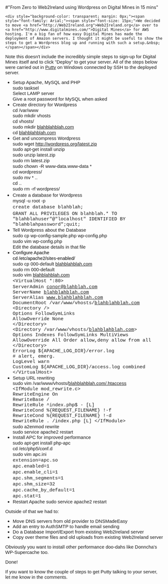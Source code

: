 #"From Zero to Web2Ireland using Wordpress on Digital Mines in 15 mins"


    <div style="background-color: transparent; margin: 0px;"><span style="font-family: Arial;"><span style="font-size: 15px;">We decided to move <a href="http://Web2Ireland.org">Web2Ireland.org</a> over to <a href="http://www.digitalmines.com/">Digital Mines</a> for AWS hosting. I'm a big fan of how easy Digital Mines has made the deployment of Amazon servers. I thought it might be useful to show the steps to get a Wordpress blog up and running with such a setup.&nbsp;</span></span></div>
<p />
<div style="background-color: transparent; margin: 0px;"><span style="font-family: Arial;"><span style="font-size: 15px;">Note this doesn't include the incredibly simple steps to sign-up for Digital Mines itself and to click "Deploy" to get your server. All of the steps below were carried out in <a href="http://www.chiark.greenend.org.uk/~sgtatham/putty/">Putty</a> on Windows connected by SSH to the deployed server.<br /> </span></span>
<ul>
<li style="font-family: Times New Roman; font-size: medium;"><span style="font-family: Arial; font-size: 15px;">Setup Apache, MySQL and PHP <br />sudo tasksel <br /></span><span style="font-family: Arial; font-size: 15px;">Select LAMP server <br /></span><span style="font-family: Arial; font-size: 15px;">Give a root password for MySQL when asked </span></li>
<li style="font-family: Times New Roman; font-size: medium;"><span style="font-family: Arial; font-size: 15px;">Create directory for Wordpress <br />cd /var/www <br /></span><span style="font-family: Arial; font-size: 15px;">sudo mkdir vhosts <br /></span><span style="font-family: Arial; font-size: 15px;">cd vhosts/ <br /></span><span style="font-family: Arial; font-size: 15px;">sudo mkdir <a href="http://blahblahblah.com">blahblahblah.com</a> <br /></span><span style="font-family: Arial; font-size: 15px;">cd </span><span style="font-family: Arial; font-size: 15px;"><a href="http://blahblahblah.com">blahblahblah.com</a> </span></li>
<li style="font-family: Times New Roman; font-size: medium;"><span style="font-family: Arial; font-size: 15px;">Get and uncompress Wordpress <br />sudo wget <a href="http://wordpress.org/latest.zip">http://wordpress.org/latest.zip</a> <br /></span><span style="font-family: Arial; font-size: 15px;">sudo apt-get install unzip <br /></span><span style="font-family: Arial; font-size: 15px;">sudo unzip latest.zip <br /></span><span style="font-family: Arial; font-size: 15px;">sudo rm latest.zip <br /></span><span style="font-family: Arial; font-size: 15px;">sudo chown -R www-data.www-data * <br /></span><span style="font-family: Arial; font-size: 15px;">cd wordpress/ <br /></span><span style="font-family: Arial; font-size: 15px;">sudo mv * .. <br /></span><span style="font-family: Arial; font-size: 15px;">cd .. <br /></span><span style="font-family: Arial; font-size: 15px;">sudo rm -rf wordpress/ </span></li>
<li style="font-size: medium;"><span style="font-family: Arial; font-size: 15px;">Create a database for Wordpress <br />mysql -u root -p <br /></span><span style="font-size: 15px;"><span style="font-family: courier new, monospace;">c</span></span><span style="font-size: 15px;"><span style="font-family: courier new, monospace;">reate database blahblah; <br /></span></span><span style="font-family: courier new, monospace; font-size: small;"><span style="font-size: 15px;">GRANT ALL PRIVILEGES ON blahblah.* TO "blahblahuser"@"localhost" IDENTIFIED BY "blahblahpassword";</span><span style="font-size: 15px;">quit; </span></span></li>
<li style="font-family: Times New Roman; font-size: medium;"><span style="font-family: Arial; font-size: 15px;">Tell Wordpress about the Database <br /></span><span style="font-family: Arial; font-size: 15px;">sudo cp wp-config-sample.php wp-config.php <br /></span><span style="font-family: Arial; font-size: 15px;">sudo vim wp-config.php <br /></span><span style="font-family: Arial; font-size: 15px;">Edit the database details in that file </span></li>
<li style="font-family: Times New Roman; font-size: medium;"><span style="font-family: arial; font-size: small;"><span style="font-size: 11pt; font-family: Arial; color: #000000; background-color: transparent; font-weight: normal; font-style: normal; text-decoration: none; vertical-align: baseline;">Configure Apache <br /></span></span><span style="font-family: arial; font-size: small;"><span style="font-size: 11pt; font-family: Arial; color: #000000; background-color: transparent; font-weight: normal; font-style: normal; text-decoration: none; vertical-align: baseline;">cd /etc/apache2/</span><span style="font-size: 11pt; font-family: Arial; color: #000000; background-color: transparent; font-weight: normal; font-style: normal; text-decoration: none; vertical-align: baseline;">sites-enabled/ <br /></span></span><span style="font-family: arial; font-size: small;"><span style="font-family: Arial; font-size: 15px;">sudo cp 000-default </span><span style="font-family: Arial; font-size: 15px;"><a href="http://blahblahblah.com">blahblahblah.com</a> <br />sudo rm 000-default <br /></span></span><span style="font-family: Arial; font-size: 15px;">sudo vim <a href="http://blahblahblah.com">blahblahblah.com</a>&nbsp;<br /></span><span style="font-family: courier new, monospace; font-size: 15px;">&lt;VirtualHost *:80&gt; </span><span style="font-family: courier new, monospace; font-size: 15px;">&nbsp;<br /></span><span style="font-family: courier new, monospace; font-size: 15px;">ServerAdmin <a href="mailto:conor@blahblah.com">conor@blahblah.com</a> </span><span style="font-family: courier new, monospace; font-size: 15px;"> <br />ServerName <a href="http://blahblahblah.com">blahblahblah.com</a> </span><span style="font-family: courier new, monospace; font-size: 15px;"> <br />ServerAlias <a href="http://www.blahblahblah.com">www.blahblahblah.com</a> </span><span style="font-family: courier new, monospace; font-size: 15px;"> <br />DocumentRoot /var/www/vhosts/<a href="http://blahblahblah.com">blahblahblah.com</a> </span><span style="font-family: courier new, monospace; font-size: 15px;"> <br />&lt;Directory /&gt; </span><span style="font-family: courier new, monospace; font-size: 15px;"> <br />Options FollowSymLinks </span><span style="font-family: courier new, monospace; font-size: 15px;"> <br />AllowOverride None </span><span style="font-family: courier new, monospace; font-size: 15px;"> <br />&lt;/Directory&gt; </span><span style="font-family: courier new, monospace; font-size: 15px;"> <br />&lt;Directory /var/www/vhosts/<a href="http://blahblahblah.com">blahblahblah.com</a>&gt; </span><span style="font-family: courier new, monospace; font-size: 15px;"> <br />Options Indexes FollowSymLinks MultiViews </span><span style="font-family: courier new, monospace; font-size: 15px;"> <br />AllowOverride All </span><span style="font-family: courier new, monospace; font-size: 15px;"> Order allow,deny </span><span style="font-family: courier new, monospace; font-size: 15px;"> allow from all </span><span style="font-family: courier new, monospace; font-size: 15px;"> <br />&lt;/Directory&gt; </span><span style="font-family: courier new, monospace; font-size: 15px;"> <br />ErrorLog ${APACHE_LOG_DIR}/error.log </span><span style="font-family: courier new, monospace; font-size: 15px;"> <br /># alert, emerg. </span><span style="font-family: courier new, monospace; font-size: 15px;"> <br />LogLevel warn </span><span style="font-family: courier new, monospace; font-size: 15px;"> <br />CustomLog ${APACHE_LOG_DIR}/access.log combined</span><span style="font-family: courier new, monospace; font-size: 15px;"> <br />&lt;/VirtualHost&gt; </span></li>
<li><span style="font-family: Arial;"><span style="font-size: 15px;">Setup URL rewriting</span></span>&nbsp;<br /><span style="font-family: Arial;"><span style="font-size: 15px;">sudo vim /var/www/vhosts/<a href="http://blahblahblah.com/.htaccess">blahblahblah.com/.htaccess</a></span></span> <br /><span style="font-size: 15px;"><span style="font-family: courier new, monospace;">&lt;IfModule mod_rewrite.c&gt; <br />RewriteEngine On <br />RewriteBase / <br />RewriteRule ^index.php$ - [L] <br />RewriteCond %{REQUEST_FILENAME} !-f <br />RewriteCond %{REQUEST_FILENAME} !-d <br />RewriteRule . /index.php [L] &lt;/IfModule&gt; </span></span> <br /><span style="font-family: Arial;"><span style="font-size: 15px;">sudo a2enmod rewrite</span></span> <br /><span style="font-family: Arial; font-size: 15px;">sudo service apache2 restart </span></li>
<li style="font-family: Times New Roman; font-size: medium;"><span style="font-family: Arial; font-size: 15px;">Install APC for improved performance <br /></span><span style="font-family: Arial; font-size: 15px;">sudo apt-get install php-apc <br /></span><span style="font-family: Arial; font-size: 15px;">cd /etc/php5/conf.d <br /></span><span style="font-family: Arial; font-size: 15px;">sudo vim apc.ini <br /></span><span style="font-family: courier new, monospace; font-size: 15px;">extension=apc.so <br /></span><span style="font-family: courier new, monospace; font-size: 15px;">apc.enabled=1 <br /></span><span style="font-family: courier new, monospace; font-size: 15px;">apc.enable_cli=1 <br /></span><span style="font-family: courier new, monospace; font-size: 15px;">apc.shm_segments=1 <br /></span><span style="font-family: courier new, monospace; font-size: 15px;">apc.shm_size=32 <br /></span><span style="font-family: courier new, monospace; font-size: 15px;">apc.cache_by_default=1 <br /></span><span style="font-family: courier new, monospace; font-size: 15px;">apc.stat=1 </span></li>
<li><span style="font-family: Arial; font-size: 15px;">Restart Apache sudo service apache2 restart</span></li>
</ul>
<div><span style="font-family: Arial;"><span style="font-size: 15px;">Outside of that we had to:</span></span></div>
<div>
<ul>
<li><span style="font-family: Arial; font-size: 15px;">Move DNS servers from old provider to DNSMadeEasy&nbsp;</span></li>
<li><span style="font-family: Arial; font-size: 15px;">Add an entry to AuthSMTP to handle email sending</span></li>
<li><span style="font-family: Arial; font-size: 15px;">Do a Database Import/Export from existing Web2Ireland server</span></li>
<li><span style="font-family: Arial; font-size: 15px;">Copy over theme files and old uploads from existing Web2Ireland server</span></li>
</ul>
<div><span style="font-family: Arial;"><span style="font-size: 15px;">Obviously you want to install other performance doo-dahs like Donncha's WP-Supercache too.&nbsp;</span></span></div>
<p />
<div><span style="font-family: Arial;"><span style="font-size: 15px;">Done!</span></span></div>
<p />
<div><span style="font-family: Arial;"><span style="font-size: 15px;">If you want to know the couple of steps to get Putty talking to your server, let me know in the comments.</span></span></div>
<p />
<p />
</div>
</div>
  